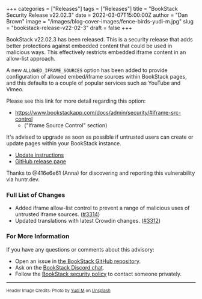 +++
categories = ["Releases"]
tags = ["Releases"]
title = "BookStack Security Release v22.02.3"
date = 2022-03-07T15:00:00Z
author = "Dan Brown"
image = "/images/blog-cover-images/fence-birds-yudi-m.jpg"
slug = "bookstack-release-v22-02-3"
draft = false
+++

BookStack v22.02.3 has been released.
This is a security release that adds better protections against embedded content
that could be used in malicious ways. This effectively restricts embedded iframe
content in an allow-list approach. 

A new `ALLOWED_IFRAME_SOURCES` option has been added to provide configuration of 
allowed embed/iframe sources within BookStack pages, and this defaults to a couple
of popular services such as YouTube and Vimeo.

Please see this link for more detail regarding this option:
- https://www.bookstackapp.com/docs/admin/security/#iframe-src-control
  - ("Iframe Source Control" section)

It's advised to upgrade as soon as possible if untrusted users can create or update 
pages within your BookStack instance.

* [Update instructions](https://www.bookstackapp.com/docs/admin/updates)
* [GitHub release page](https://github.com/BookStackApp/BookStack/releases/tag/v22.02.3)

Thanks to @416e6e61 (Anna) for discovering and reporting this vulnerability via huntr.dev.

### Full List of Changes

* Added iframe allow-list control to prevent a range of malicious uses of untrusted iframe sources. ([#3314](https://github.com/BookStackApp/BookStack/issues/3314))
* Updated translations with latest Crowdin changes. ([#3312](https://github.com/BookStackApp/BookStack/pull/3312))


### For More Information

If you have any questions or comments about this advisory:
* Open an issue in [the BookStack GitHub repository](BookStackApp/BookStack/issues).
* Ask on the [BookStack Discord chat](https://discord.gg/ztkBqR2).
* Follow the [BookStack security policy](https://github.com/BookStackApp/BookStack/blob/development/.github/SECURITY.md) to contact someone privately.

----

<span style="font-size: 0.8em;opacity:0.9;">Header Image Credits: <span>Photo by <a href="https://unsplash.com/@yudi_m?utm_source=unsplash&utm_medium=referral&utm_content=creditCopyText">Yudi M</a> on <a href="https://unsplash.com/s/photos/fence?utm_source=unsplash&utm_medium=referral&utm_content=creditCopyText">Unsplash</a></span></span>